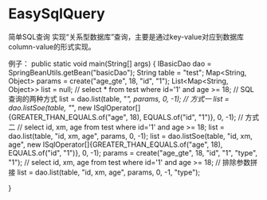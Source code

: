 # EasySqlQuery
简单SQL查询
实现“关系型数据库”查询，主要是通过key-value对应到数据库column-value的形式实现。

例子：
public static void main(String[] args) {
		IBasicDao dao = SpringBeanUtils.getBean("basicDao");
		String table = "test";
		Map<String, Object> params = create("age_gte", 18, "id", "1");
		List<Map<String, Object>> list = null;
		// select * from test where id='1' and age >= 18;
		// SQL查询的两种方式
		list = dao.list(table, "*", params, 0, -1); // 方式一
		list = dao.listSoe(table, "*", new ISqlOperator[]{GREATER_THAN_EQUALS.of("age", 18), EQUALS.of("id", "1")}, 0, -1); // 方式二
		// select id, xm, age from test where id='1' and age >= 18;
		list = dao.list(table, "id, xm, age", params, 0, -1);
		list = dao.listSoe(table, "id, xm, age", new ISqlOperator[]{GREATER_THAN_EQUALS.of("age", 18), EQUALS.of("id", "1")}, 0, -1);
		params = create("age_gte", 18, "id", "1", "type", "1");
		// select id, xm, age from test where id='1' and age >= 18;
		// 排除参数拼接
		list = dao.list(table, "id, xm, age", params, 0, -1, "type");
		
}
